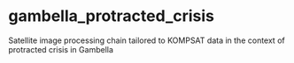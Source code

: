 # gambella_protracted_crisis
Satellite image processing chain tailored to KOMPSAT data in the context of protracted crisis in Gambella
